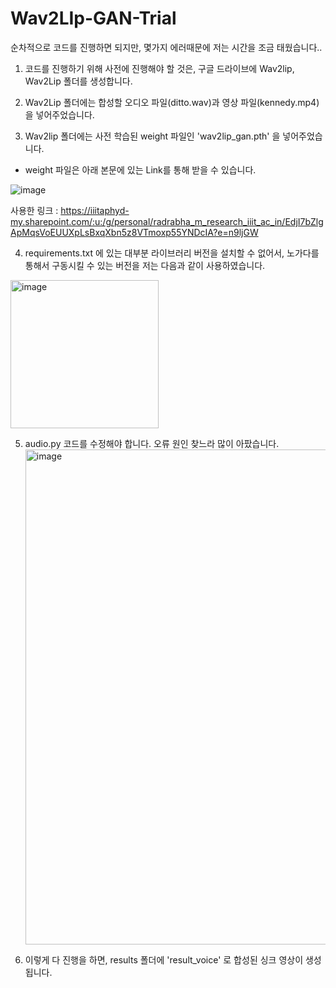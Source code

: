 # Wav2LIp-GAN-Trial

순차적으로 코드를 진행하면 되지만, 몇가지 에러때문에 저는 시간을 조금 태웠습니다..

1. 코드를 진행하기 위해 사전에 진행해야 할 것은, 구글 드라이브에 Wav2lip, Wav2Lip 폴더를 생성합니다.

2. Wav2Lip 폴더에는 합성할 오디오 파일(ditto.wav)과 영상 파일(kennedy.mp4)을 넣어주었습니다. 

3. Wav2lip 폴더에는 사전 학습된 weight 파일인 'wav2lip_gan.pth' 을 넣어주었습니다. 

  - weight 파일은 아래 본문에 있는 Link를 통해 받을 수 있습니다. 
  
  ![image](https://user-images.githubusercontent.com/67546438/227890015-a014e75f-a0da-400e-a3d5-e82bccb46ca6.png)
  
  사용한 링크 : https://iiitaphyd-my.sharepoint.com/:u:/g/personal/radrabha_m_research_iiit_ac_in/EdjI7bZlgApMqsVoEUUXpLsBxqXbn5z8VTmoxp55YNDcIA?e=n9ljGW
  
4. requirements.txt 에 있는 대부분 라이브러리 버전을 설치할 수 없어서, 노가다를 통해서 구동시킬 수 있는 버전을 저는 다음과 같이 사용하였습니다.  
  <img width="237" alt="image" src="https://user-images.githubusercontent.com/67546438/227890654-30ab1b88-07c2-4614-b097-83c5c77a106c.png">

5. audio.py 코드를 수정해야 합니다. 오류 원인 찾느라 많이 아팠습니다.
   <img width="792" alt="image" src="https://user-images.githubusercontent.com/67546438/227890914-daa0b13c-896b-4d81-a236-304b93538766.png">

6. 이렇게 다 진행을 하면, results 폴더에 'result_voice' 로 합성된 싱크 영상이 생성됩니다. 
